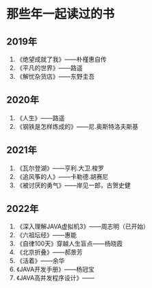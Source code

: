 # 那些年一起读过的书
## 2019年
1. 《绝望成就了我》——朴槿惠自传
2. 《平凡的世界》——路遥
3. 《解忧杂货店》——东野圭吾
## 2020年
1. 《人生》——路遥
2. 《钢铁是怎样炼成的》——尼.奥斯特洛夫斯基
## 2021年
1. 《瓦尔登湖》——亨利.大卫.梭罗
2. 《追风筝的人》——卡勒德.胡赛尼
3. 《被讨厌的勇气》——岸见一郎，古贺史健
## 2022年
1. 《深入理解JAVA虚拟机3》——周志明（已开始）
2. 《六祖坛经》——惠能
3. 《自律100天》穿越人生盲点——杨晓霞
4. 《北京折叠》——郝景芳
5. 《活着》——余华
6. 《JAVA开发手册》——杨冠宝
7. 《JAVA高并发程序设计》——